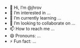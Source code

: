 - 👋 Hi, I’m @jhrov
- 👀 I’m interested in ...
- 🌱 I’m currently learning ...
- 💞️ I’m looking to collaborate on ...
- 📫 How to reach me ...
- 😄 Pronouns: ...
- ⚡ Fun fact: ...

<!---
jhrov/jhrov is a ✨ special ✨ repository because its `README.md` (this file) appears on your GitHub profile.
You can click the Preview link to take a look at your changes.
--->
